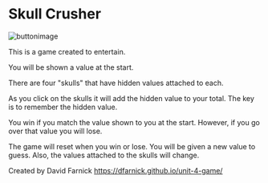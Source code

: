 # Skull Crusher
![buttonimage](https://user-images.githubusercontent.com/46286683/57036713-aaae2600-6c1a-11e9-95aa-bf4670909c49.jpg)

This is a game created to entertain. 

You will be shown a value at the start. 

There are four "skulls" that have hidden values attached to each. 

As you click on the skulls it will add the hidden value to your total. The key is to remember the hidden value. 

You win if you match the value shown to you at the start. 
However, if you go over that value you will lose. 

The game will reset when you win or lose.
You will be given a new value to guess. Also, the values attached to the skulls will change.

Created by David Farnick
https://dfarnick.github.io/unit-4-game/
